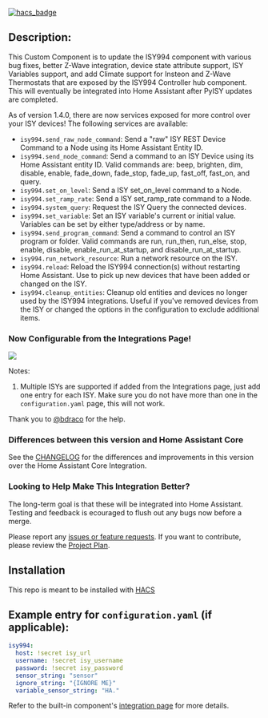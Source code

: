 [![hacs_badge](https://img.shields.io/badge/HACS-Default-orange.svg?style=for-the-badge)](https://github.com/custom-components/hacs)

## Description:
This Custom Component is to update the ISY994 component with various bug fixes, better Z-Wave integration, device state attribute support, ISY Variables support, and add Climate support for Insteon and Z-Wave Thermostats that are exposed by the ISY994 Controller hub component.  This will eventually be integrated into Home Assistant after PyISY updates are completed.

As of version 1.4.0, there are now services exposed for more control over your ISY devices! The following services are available:
 - `isy994.send_raw_node_command`: Send a "raw" ISY REST Device Command to a Node using its Home Assistant Entity ID.
 - `isy994.send_node_command`: Send a command to an ISY Device using its Home Assistant entity ID. Valid commands are: beep, brighten, dim, disable, enable, fade_down, fade_stop, fade_up, fast_off, fast_on, and query.
 - `isy994.set_on_level`: Send a ISY set_on_level command to a Node.
 - `isy994.set_ramp_rate`: Send a ISY set_ramp_rate command to a Node.
 - `isy994.system_query`: Request the ISY Query the connected devices.
 - `isy994.set_variable`: Set an ISY variable's current or initial value. Variables can be set by either type/address or by name.
 - `isy994.send_program_command`: Send a command to control an ISY program or folder. Valid commands are run, run_then, run_else, stop, enable, disable, enable_run_at_startup, and disable_run_at_startup.
 - `isy994.run_network_resource`: Run a network resource on the ISY.
 - `isy994.reload`: Reload the ISY994 connection(s) without restarting Home Assistant. Use to pick up new devices that have been added or changed on the ISY.
 - `isy994.cleanup_entities`: Cleanup old entities and devices no longer used by the ISY994 integrations. Useful if you've removed devices from the ISY or changed the options in the configuration to exclude additional items.

### Now Configurable from the Integrations Page!

![](https://raw.githubusercontent.com/shbatm/hacs-isy994/master/.images/integrations.png)

Notes: 

1. Multiple ISYs are supported if added from the Integrations page, just add one entry for each ISY. Make sure you do not have more than one in the `configuration.yaml` page, this will not work.

Thank you to [@bdraco](https://github.com/bdraco) for the help.

### Differences between this version and Home Assistant Core

See the [CHANGELOG](CHANGELOG.md) for the differences and improvements in this version over the Home Assistant Core Integration.  

### Looking to Help Make This Integration Better?

The long-term goal is that these will be integrated into Home Assistant. Testing and feedback is ecouraged to flush out any bugs now before a merge.

Please report any [issues or feature requests](https://github.com/shbatm/hacs-isy994/issues).
If you want to contribute, please review the [Project Plan](https://github.com/shbatm/hacs-isy994/projects/1).

## Installation

This repo is meant to be installed with [HACS](https://custom-components.github.io/hacs/)

## Example entry for `configuration.yaml` (if applicable):
```yaml
isy994:
  host: !secret isy_url
  username: !secret isy_username
  password: !secret isy_password
  sensor_string: "sensor"
  ignore_string: "{IGNORE ME}"
  variable_sensor_string: "HA."
```

Refer to the built-in component's [integration page](https://www.home-assistant.io/integrations/isy994/) for more details.